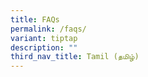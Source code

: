 ```yaml
---
title: FAQs
permalink: /faqs/
variant: tiptap
description: ""
third_nav_title: Tamil (தமிழ்)
---
```

